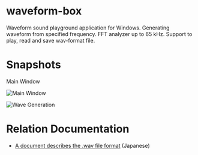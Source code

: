 # waveform-box
Waveform sound playground application for Windows. Generating waveform from specified frequency. FFT analyzer up to 65 kHz. Support to play, read and save wav-format file.

# Snapshots

Main Window

![Main Window](http://necotech.org/wp-content/uploads/2017/07/waveform-box.png)

![Wave Generation](http://necotech.org/wp-content/uploads/2017/07/wavegen.png)

# Relation Documentation

- [A document describes the .wav file format](http://necotech.org/archives/657) (Japanese)
